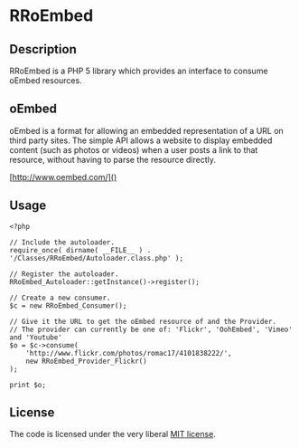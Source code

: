 RRoEmbed
========

Description
-----------

RRoEmbed is a PHP 5 library which provides an interface to consume oEmbed resources.

oEmbed
------

oEmbed is a format for allowing an embedded representation of a URL on third party sites.
The simple API allows a website to display embedded content (such as photos or videos)
when a user posts a link to that resource, without having to parse the resource directly.

[http://www.oembed.com/]()

Usage
-----

    <?php

    // Include the autoloader.
    require_once( dirname( __FILE__ ) . '/Classes/RRoEmbed/Autoloader.class.php' );

    // Register the autoloader.
    RRoEmbed_Autoloader::getInstance()->register();

    // Create a new consumer.
    $c = new RRoEmbed_Consumer();

    // Give it the URL to get the oEmbed resource of and the Provider.
    // The provider can currently be one of: 'Flickr', 'OohEmbed', 'Vimeo' and 'Youtube'
    $o = $c->consume(
        'http://www.flickr.com/photos/romac17/4101838222/',
        new RRoEmbed_Provider_Flickr()
    );

    print $o;

    
License
-------

The code is licensed under the very liberal [MIT license](http://opensource.org/licenses/mit-license.html).